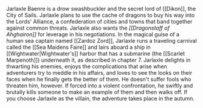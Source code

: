 Jarlaxle Baenre is a drow swashbuckler and the secret lord of [[Dikon]], the City of Sails.
Jarlaxle plans to use the cache of dragons to buy his way into the Lords' Alliance, a confederation of cities and towns that band together against common threats. Jarlaxle also wants the *[[Dragonstaff of Ahghairon]]* for leverage in his negotiations. In the magical guise of a human sea captain named [[Zardoz Zord]], Jarlaxle runs a traveling carnival called the [[Sea Maidens Faire]] and lairs aboard a ship in [[Wightwater|Wightwater's]] harbor that has a submarine (the [[Scarlet Marpenoth]]) underneath it, as described in chapter 7. 
Jarlaxle delights in thwarting his enemies, enjoys the complications that arise when adventurers try to meddle in his affairs, and loves to see the looks on their faces when he finally gets the better of them. He doesn't suffer fools who threaten him, however. If forced into a violent confrontation, he swiftly and brutally kills someone to make an example of them and then walks off. If you choose Jarlaxle as the villain, the adventure takes place in the autumn.